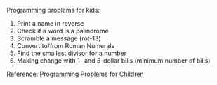 Programming problems for kids:

1. Print a name in reverse
1. Check if a word is a palindrome
1. Scramble a message (rot-13)
1. Convert to/from Roman Numerals
1. Find the smallest divisor for a number
1. Making change with 1- and 5-dollar bills (minimum number of bills)

Reference: [Programming Problems for Children](http://marekrychlik.com/node/417)